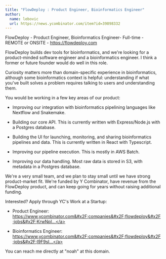```yaml
---
title: "FlowDeploy : Product Engineer, Bioinformatics Engineer"
author:
  name: lebovic
  url: https://news.ycombinator.com/item?id=39898332
---
```

FlowDeploy - Product Engineer, Bioinformatics Engineer- Full-time - REMOTE or ONSITE - <a href="https:&#x2F;&#x2F;flowdeploy.com">https:&#x2F;&#x2F;flowdeploy.com</a>

FlowDeploy builds dev tools for bioinformatics, and we&#x27;re looking for a product-minded software engineer and a bioinformatics engineer. I think a former or future founder would do well in this role.

Curiosity matters more than domain-specific experience in bioinformatics, although some bioinformatics context is helpful: understanding if what you&#x27;ve built solves a problem requires talking to users and understanding them.

You would be working in a few key areas of our product:

- Improving our integration with bioinformatics pipelining languages like Nextflow and Snakemake.

- Building our core API. This is currently written with Express&#x2F;Node.js with a Postgres database.

- Building the UI for launching, monitoring, and sharing bioinformatics pipelines and data. This is currently written in React with Typescript.

- Improving our pipeline execution. This is mostly in AWS Batch.

- Improving our data handling. Most raw data is stored in S3, with metadata in a Postgres database.

We&#x27;re a very small team, and we plan to stay small until we have strong product-market fit. We&#x27;re funded by Y Combinator, have revenue from the FlowDeploy product, and can keep going for years without raising additional funding.

Interested? Apply through YC&#x27;s Work at a Startup:

- Product Engineer: <a href="https:&#x2F;&#x2F;www.ycombinator.com&#x2F;companies&#x2F;flowdeploy&#x2F;jobs&#x2F;KrwNplf-product-engineer">https:&#x2F;&#x2F;www.ycombinator.com&#x2F;companies&#x2F;flowdeploy&#x2F;jobs&#x2F;KrwNpl...</a>

- Bioinformatics Engineer: <a href="https:&#x2F;&#x2F;www.ycombinator.com&#x2F;companies&#x2F;flowdeploy&#x2F;jobs&#x2F;I9F9sIi-bioinformatics-engineer">https:&#x2F;&#x2F;www.ycombinator.com&#x2F;companies&#x2F;flowdeploy&#x2F;jobs&#x2F;I9F9sI...</a>

You can reach me directly at &quot;noah&quot; at this domain.
